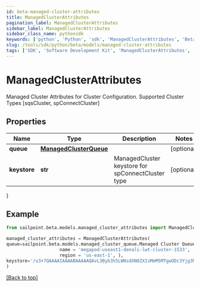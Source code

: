 ```yaml
---
id: beta-managed-cluster-attributes
title: ManagedClusterAttributes
pagination_label: ManagedClusterAttributes
sidebar_label: ManagedClusterAttributes
sidebar_class_name: pythonsdk
keywords: ['python', 'Python', 'sdk', 'ManagedClusterAttributes', 'BetaManagedClusterAttributes'] 
slug: /tools/sdk/python/beta/models/managed-cluster-attributes
tags: ['SDK', 'Software Development Kit', 'ManagedClusterAttributes', 'BetaManagedClusterAttributes']
---
```


# ManagedClusterAttributes

Managed Cluster Attributes for Cluster Configuration. Supported Cluster Types [sqsCluster, spConnectCluster]

## Properties

Name | Type | Description | Notes
------------ | ------------- | ------------- | -------------
**queue** | [**ManagedClusterQueue**](managed-cluster-queue) |  | [optional] 
**keystore** | **str** | ManagedCluster keystore for spConnectCluster type | [optional] 
}

## Example

```python
from sailpoint.beta.models.managed_cluster_attributes import ManagedClusterAttributes

managed_cluster_attributes = ManagedClusterAttributes(
queue=sailpoint.beta.models.managed_cluster_queue.Managed Cluster Queue(
                    name = 'megapod-useast1-denali-lwt-cluster-1533', 
                    region = 'us-east-1', ),
keystore='/u3+7QAAAAIAAAABAAAAAQAvL3Byb3h5LWNsdXN0ZXIvMmM5MTgwODc3Yjg3MW'
)

```
[[Back to top]](#) 

